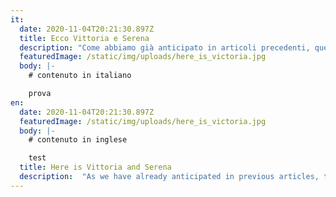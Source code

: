 ```yaml
---
it:
  date: 2020-11-04T20:21:30.897Z
  title: Ecco Vittoria e Serena
  description: "Come abbiamo già anticipato in articoli precedenti, quest'anno una ragazza correrà per il nostro Team con una bici clone Taurus. Abbiamo due candidate per battere il record di 121,81 km / h di Barbara Buatois: Serena Corona e Vittoria Spada. In negli ultimi mesi, con le prime prove su strada, si è iniziato a provare a pedalare su una bici reclinata. Hanno dato ottimi risultati, sia in termini di prestazioni tecniche che di impegno che ci stanno mettendo. Per questo la scelta del ciclista che si esibirà a Battle Mountain sta diventando sempre più difficile. "
  featuredImage: /static/img/uploads/here_is_victoria.jpg
  body: |-
    # contenuto in italiano

    prova
en:
  date: 2020-11-04T20:21:30.897Z
  featuredImage: /static/img/uploads/here_is_victoria.jpg
  body: |-
    # contenuto in inglese

    test
  title: Here is Vittoria and Serena
  description:  "As we have already anticipated in previous articles, this year a girl will be running for our Team with a Taurus clone bike. We have two candidates to beat the record of 121.81 km/h of Barbara Buatois: Serena Corona and Vittoria Spada. In the last few months, with the first road tests, they started trying to ride on a recumbent bike. They have given excellent results, both in terms of technical performance and commitment they are putting into it. This is why the choice of the cyclist who will perform at Battle Mountain is getting more and more difficult. "
---
```

